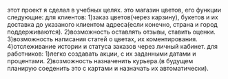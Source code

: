 этот проект я сделал в учебных целях.
это магазин цветов, его функции следующие:
для клиентов: 
1)заказ цветов(через карзину), букетов и их доставка до указаного клиентом адреса(если конечно, страна и город поддерживаются).
2)возможность оставлять отзывы, ставить оценки.
3)возможность написания статей о цветах, их коментирования.
4)отслеживание истории и статуса заказов через личный кабинет.
для работников:
1)легко создавать акции, с их заданными датами и процентами.
2)возможность назначенить курьера.(в будущем планирую соеденить это с картами и назначать их автоматически).